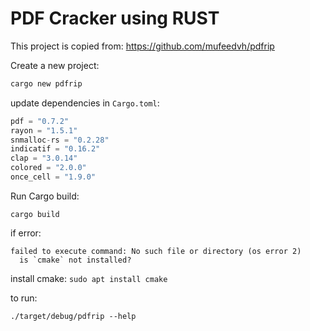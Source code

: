 # PDF Cracker using RUST

This project is copied from: https://github.com/mufeedvh/pdfrip

Create a new project:

```bash
cargo new pdfrip
```

update dependencies in `Cargo.toml`:

```python
pdf = "0.7.2"
rayon = "1.5.1"
snmalloc-rs = "0.2.28"
indicatif = "0.16.2"
clap = "3.0.14"
colored = "2.0.0"
once_cell = "1.9.0"
```

Run Cargo build:

```shell
cargo build
```

if error:
```
failed to execute command: No such file or directory (os error 2)
  is `cmake` not installed?
```

install cmake: `sudo apt install cmake`


to run:
```
./target/debug/pdfrip --help
```
